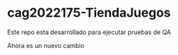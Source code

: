 # cag2022175-TiendaJuegos

Este repo esta desarrollado
para ejecutar pruebas de QA

Ahora es un nuevo cambio